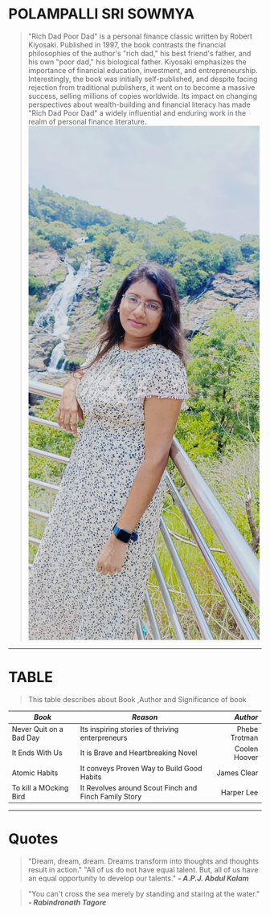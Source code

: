 # POLAMPALLI SRI SOWMYA
>"Rich Dad Poor Dad" is a personal finance classic written by Robert Kiyosaki. Published in 1997, the book contrasts the financial philosophies of the author's "rich dad," his best friend's father, and his own "poor dad," his biological father. Kiyosaki emphasizes the importance of financial education, investment, and entrepreneurship. Interestingly, the book was initially self-published, and despite facing rejection from traditional publishers, it went on to become a massive success, selling millions of copies worldwide. Its impact on changing perspectives about wealth-building and financial literacy has made "Rich Dad Poor Dad" a widely influential and enduring work in the realm of personal finance literature.
![Sowmya](IMAGE.jpeg)

***

# TABLE
>This table describes about Book ,Author and Significance of book<br>

| *Book* | *Reason* | *Author* |
| --- | --- | ---: |
| Never Quit on a Bad Day | Its inspiring stories of thriving enterpreneurs | Phebe Trotman |
| It Ends With Us | It is Brave and Heartbreaking Novel | Coolen Hoover |
| Atomic Habits| It conveys Proven Way to Build Good Habits | James Clear |
| To kill a MOcking Bird | It Revolves around Scout Finch and Finch Family Story | Harper Lee|

***
# Quotes

> "Dream, dream, dream. Dreams transform into thoughts and thoughts result in action."
> "All of us do not have equal talent. But, all of us have an equal opportunity to develop our talents."
***- A.P.J. Abdul Kalam***

> "You can't cross the sea merely by standing and staring at the water."
***- Rabindranath Tagore***
